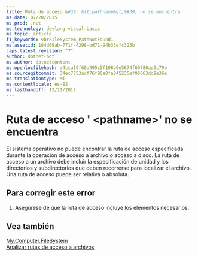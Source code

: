 ```yaml
---
title: Ruta de acceso &#39; &lt;pathname&gt;&#39; no se encuentra
ms.date: 07/20/2015
ms.prod: .net
ms.technology: devlang-visual-basic
ms.topic: article
f1_keywords: vbrFileSystem_PathNotFound1
ms.assetid: 184d09ab-771f-4298-bd71-94b33efc325b
caps.latest.revision: "7"
author: dotnet-bot
ms.author: dotnetcontent
ms.openlocfilehash: e4cca19f60a495c5f108b0e5674f69780ad6c79b
ms.sourcegitcommit: 34ec7753acf76f90a0fa845235ef06663dc9e36e
ms.translationtype: MT
ms.contentlocale: es-ES
ms.lasthandoff: 12/21/2017
---
```

# <a name="path-39ltpathnamegt39-not-found"></a>Ruta de acceso &#39; &lt;pathname&gt;&#39; no se encuentra
El sistema operativo no puede encontrar la ruta de acceso especificada durante la operación de acceso a archivo o acceso a disco. La ruta de acceso a un archivo debe incluir la especificación de unidad y los directorios y subdirectorios que deben recorrerse para localizar el archivo. Una ruta de acceso puede ser relativa o absoluta.  
  
## <a name="to-correct-this-error"></a>Para corregir este error  
  
1.  Asegúrese de que la ruta de acceso incluye los elementos necesarios.  
  
## <a name="see-also"></a>Vea también  
 [My.Computer.FileSystem](xref:Microsoft.VisualBasic.FileIO.FileSystem)  
 [Analizar rutas de acceso a archivos](../../visual-basic/developing-apps/programming/drives-directories-files/how-to-parse-file-paths.md)
